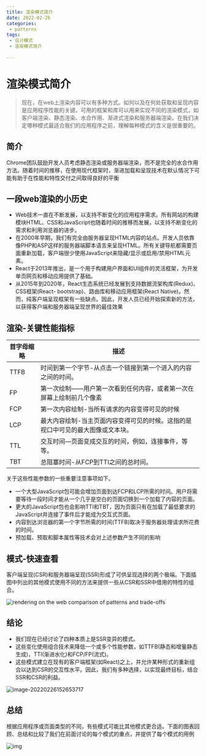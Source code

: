 ```yaml
---
title: 渲染模式简介
date: 2022-02-26
categories:
 - patterns
tags:
 - 设计模式
 - 渲染模式简介
 
---
```

# 渲染模式简介

>  现在，在web上渲染内容可以有多种方式。如何以及在何处获取和呈现内容是应用程序性能的关键。可用的框架和库可以用来实现不同的渲染模式，如客户端渲染、静态渲染、水合作用、渐进式渲染和服务器端渲染。在我们决定哪种模式最适合我们的应用程序之前，理解每种模式的含义是很重要的。

## 简介

 Chrome团队鼓励开发人员考虑静态渲染或服务器端渲染，而不是完全的水合作用方法。随着时间的推移，在使用现代框架时，渐进加载和呈现技术在默认情况下可能有助于在性能和特性交付之间取得良好的平衡

## 一段web渲染的小历史

- Web技术一直在不断发展，以支持不断变化的应用程序需求。所有网站的构建模块HTML、CSS和JavaScript也随着时间的推移而发展，以支持不断变化的需求和利用浏览器的进步。
- 在2000年早期，我们有完全由服务器呈现HTML内容的站点。开发人员依靠像PHP和ASP这样的服务器端脚本语言来呈现HTML。所有关键导航都需要页面重新加载，客户端很少使用JavaScript来隐藏/显示或启用/禁用HTML元素。
- React于2013年推出，是一个用于构建用户界面和UI组件的灵活框架，为开发单页网页和移动应用提供了基础。
- 从2015年到2020年，React生态系统已经发展到支持数据流架构库(Redux)、CSS框架(React- bootstrap)、路由库和移动应用框架(React Native)。然而，纯客户端呈现框架有一些缺点。因此，开发人员已经开始探索新的方法，以获得客户端和服务器端呈现世界的最佳效果

## 渲染-关键性能指标

| 首字母缩略 | 描述                                                         |
| ---------- | ------------------------------------------------------------ |
| TTFB       | 时间到第一个字节-从点击一个链接到第一个进入的内容之间的时间。 |
| FP         | 第一次绘制——用户第一次看到任何内容，或者第一次在屏幕上绘制前几个像素 |
| FCP        | 第一次内容绘制-当所有请求的内容变得可见的时候                |
| LCP        | 最大内容绘制-当主页面内容变得可见的时候。这指的是视口中可见的最大图像或文本块。 |
| TTL        | 交互时间—页面变成交互的时间，例如，连接事件，等等。          |
| TBT        | 总阻塞时间-从FCP到TTI之间的总时间。                          |

关于这些性能参数的一些重要注意事项如下。

- 一个大型JavaScript包可能会增加页面到达FCP和LCP所需的时间。用户将需要等待一段时间才能从一个几乎是空白的页面切换到一个加载了内容的页面。
- 更大的JavaScript包也会影响TTI和TBT，因为页面只有在加载了最低要求的JavaScript并连接了事件后才能成为交互式页面。
- 内容到达浏览器的第一个字节所需的时间(TTFB)取决于服务器处理请求所花费的时间。
- 预加载、预取和脚本属性等技术会对上述参数产生不同的影响

##  模式-快速查看

客户端呈现(CSR)和服务器端呈现(SSR)形成了可供呈现选择的两个极端。下面插图中列出的其他模式使用不同的方法来提供一些从CSR和SSR中借用的特性的组合。

![rendering on the web comparison of patterns and trade-offs](https://www.patterns.dev/img/remote/ZG9jFJ.svg)

## 结论

- 我们现在已经讨论了四种本质上是SSR变异的模式。
- 这些变化使用组合技术来降低一个或多个性能参数，如TTFB(静态和增量静态生成)，TTI(渐进水化)和FCP/FP(流式)。
- 这些模式建立在现有的客户端框架(如React)之上，并允许某种形式的重新组合以达到CSR的交互性水平。因此，我们有多种选择，以实现最终目标，结合SSR和CSR的利益。

![image-20220226152653717](https://tva1.sinaimg.cn/large/e6c9d24egy1gzqy1o9rdjj213m0lqjsh.jpg)

## 总结

 根据应用程序或页面类型的不同，有些模式可能比其他模式更合适。下面的图表回顾、总结和比较了我们在前面讨论的每个模式的重点，并提供了每个模式的用例

![img](https://www.patterns.dev/img/remote/Z1mbJpL.svg)